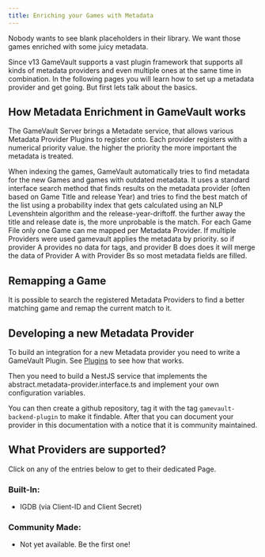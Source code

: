 ```yaml
---
title: Enriching your Games with Metadata
---
```


Nobody wants to see blank placeholders in their library. We want those games enriched with some juicy metadata.

Since v13 GameVault supports a vast plugin framework that supports all kinds of metadata providers and even multiple ones at the same time in combination. In the following pages you will learn how to set up a metadata provider and get going. But first lets talk about the basics.

## How Metadata Enrichment in GameVault works

The GameVault Server brings a Metadate service, that allows various Metadata Provider Plugins to register onto. Each provider registers with a numerical priority value. the higher the priority the more important the metadata is treated.

When indexing the games, GameVault automatically tries to find metadata for the new Games and games with outdated metadata. It uses a standard interface search method that finds results on the metadata provider (often based on Game Title and release Year) and tries to find the best match of the list using a probability index that gets calculated using an NLP Levenshtein algorithm and the release-year-driftoff. the further away the title and release date is, the more unprobable is the match. For each Game File only one Game can me mapped per Metadata Provider. If multiple Providers were used gamevault applies the metadata by priority. so if provider A provides no data for tags, and provider B does does it will merge the data of Provider A with Provider Bs so most metadata fields are filled.

## Remapping a Game

It is possible to search the registered Metadata Providers to find a better matching game and remap the current match to it.

## Developing a new Metadata Provider

To build an integration for a new Metadata provider you need to write a GameVault Plugin. See [Plugins]() to see how that works.

Then you need to build a NestJS service that implements the abstract.metadata-provider.interface.ts and implement your own configuration variables.

You can then create a github repository, tag it with the tag `gamevault-backend-plugin` to make it findable. After that you can document your provider in this documentation with a notice that it is community maintained.

## What Providers are supported?

Click on any of the entries below to get to their dedicated Page.

### Built-In:

- IGDB (via Client-ID and Client Secret)

### Community Made:

- Not yet available. Be the first one!